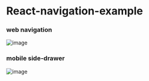 ﻿# React-navigation-example

### web navigation
![image](https://user-images.githubusercontent.com/33279791/132987570-0d9a59c1-6d7a-439f-a384-029f70d8341d.png)

### mobile side-drawer
![image](https://user-images.githubusercontent.com/33279791/132987590-60af2138-6544-4fee-83fb-334b9a1d332f.png)

